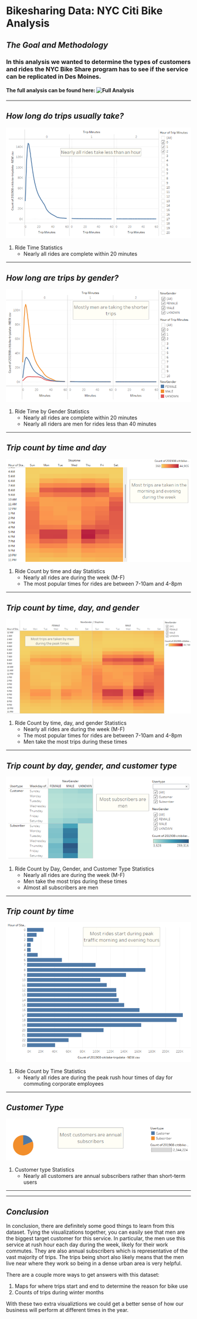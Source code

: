 # Bikesharing Data: NYC Citi Bike Analysis

## *The Goal and Methodology*
### In this analysis we wanted to determine the types of customers and rides the NYC Bike Share program has to see if the service can be replicated in Des Moines.

#### The full analysis can be found here: ![Full Analysis](https://public.tableau.com/app/profile/matthew.hand2472/viz/Challenge_Book/NYCBikeStory?publish=yes)

---
## *How long do trips usually take?*

![Checkout Time](https://github.com/05Perseus/bikesharing/blob/main/Resources/checkout_time.png)

1. Ride Time Statistics
    * Nearly all rides are complete within 20 minutes

---

## *How long are trips by gender?*

![Checkout Time by Gender](https://github.com/05Perseus/bikesharing/blob/main/Resources/checkout_time_gender.png)

1. Ride Time by Gender Statistics
    * Nearly all rides are complete within 20 minutes
    * Nearly all riders are men for rides less than 40 minutes

---

## *Trip count by time and day*

![Trips by time and day](https://github.com/05Perseus/bikesharing/blob/main/Resources/trips_by_weekday.png)

1. Ride Count by time and day Statistics
    * Nearly all rides are during the week (M-F)
    * The most popular times for rides are between 7-10am and 4-8pm

---

## *Trip count by time, day, and gender*

![Trips by time, day, and gender](https://github.com/05Perseus/bikesharing/blob/main/Resources/trips_by_weekday_gender.png)

1. Ride Count by time, day, and gender Statistics
    * Nearly all rides are during the week (M-F)
    * The most popular times for rides are between 7-10am and 4-8pm
    * Men take the most trips during these times

---

## *Trip count by day, gender, and customer type*

![Trips by day, gender, and customer type](https://github.com/05Perseus/bikesharing/blob/main/Resources/trips_by_weekday_gender_type.png)

1. Ride Count by Day, Gender, and Customer Type Statistics
    * Nearly all rides are during the week (M-F)
    * Men take the most trips during these times
    * Almost all subscribers are men

---

## *Trip count by time*

![Trips by time](https://github.com/05Perseus/bikesharing/blob/main/Resources/trips_by_time.png)

1. Ride Count by Time Statistics
    * Nearly all rides are during the peak rush hour times of day for commuting corporate employees

---

## *Customer Type*

![Customer Type](https://github.com/05Perseus/bikesharing/blob/main/Resources/customer_type.png)

1. Customer type Statistics
    * Nearly all customers are annual subscribers rather than short-term users

---

---
## *Conclusion*
In conclusion, there are definitely some good things to learn from this dataset. Tying the visualizations together, you can easily see that men are the biggest target customer for this service. In particular, the men use this service at rush hour each day during the week, likely for their work commutes. They are also annual subscribers which is representative of the vast majority of trips. The trips being short also likely means that the men live near where they work so being in a dense urban area is very helpful.

There are a couple more ways to get answers with this dataset:

1. Maps for where trips start and end to determine the reason for bike use
2. Counts of trips during winter months

With these two extra visualiztions we could get a better sense of how our business will perform at different times in the year.
 
